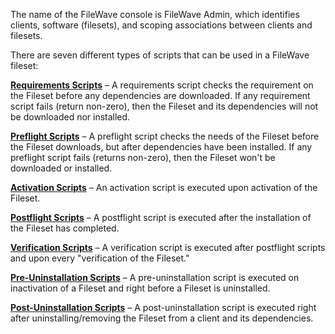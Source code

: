 The name of the FileWave console is FileWave Admin, which identifies clients, software (filesets), and scoping associations between clients and filesets.
 
There are seven different types of scripts that can be used in a FileWave fileset:

<ins>__Requirements Scripts__</ins> – A requirements script checks the requirement on the Fileset before any dependencies are downloaded. If any requirement script fails (return non-zero), then the Fileset and its dependencies will not be downloaded nor installed.

<ins>__Preflight Scripts__</ins> – A preflight script checks the needs of the Fileset before the Fileset downloads, but after dependencies have been installed. If any preflight script fails (returns non-zero), then the Fileset won't be downloaded or installed.

<ins>__Activation Scripts__</ins> – An activation script is executed upon activation of the Fileset.

<ins>__Postflight Scripts__</ins> – A postflight script is executed after the installation of the Fileset has completed.

<ins>__Verification Scripts__</ins> – A verification script is executed after postflight scripts and upon every "verification of the Fileset."

<ins>__Pre-Uninstallation Scripts__</ins> – A pre-uninstallation script is executed on inactivation of a Fileset and right before a Fileset is uninstalled.

<ins>__Post-Uninstallation Scripts__</ins> – A post-uninstallation script is executed right after uninstalling/removing the Fileset from a client and its dependencies.

